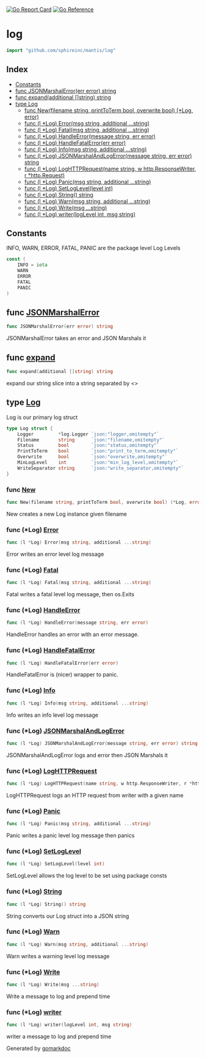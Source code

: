<!-- Code generated by gomarkdoc. DO NOT EDIT -->

[![Go Report Card](https://goreportcard.com/badge/github.com/sphireinc/mantis)](https://goreportcard.com/report/github.com/sphireinc/mantis)
[![Go Reference](https://pkg.go.dev/badge/github.com/sphireinc/mantis.svg)](https://pkg.go.dev/github.com/sphireinc/mantis)



# log

```go
import "github.com/sphireinc/mantis/log"
```

## Index

- [Constants](<#constants>)
- [func JSONMarshalError\(err error\) string](<#JSONMarshalError>)
- [func expand\(additional \[\]string\) string](<#expand>)
- [type Log](<#Log>)
  - [func New\(filename string, printToTerm bool, overwrite bool\) \(\*Log, error\)](<#New>)
  - [func \(l \*Log\) Error\(msg string, additional ...string\)](<#Log.Error>)
  - [func \(l \*Log\) Fatal\(msg string, additional ...string\)](<#Log.Fatal>)
  - [func \(l \*Log\) HandleError\(message string, err error\)](<#Log.HandleError>)
  - [func \(l \*Log\) HandleFatalError\(err error\)](<#Log.HandleFatalError>)
  - [func \(l \*Log\) Info\(msg string, additional ...string\)](<#Log.Info>)
  - [func \(l \*Log\) JSONMarshalAndLogError\(message string, err error\) string](<#Log.JSONMarshalAndLogError>)
  - [func \(l \*Log\) LogHTTPRequest\(name string, w http.ResponseWriter, r \*http.Request\)](<#Log.LogHTTPRequest>)
  - [func \(l \*Log\) Panic\(msg string, additional ...string\)](<#Log.Panic>)
  - [func \(l \*Log\) SetLogLevel\(level int\)](<#Log.SetLogLevel>)
  - [func \(l \*Log\) String\(\) string](<#Log.String>)
  - [func \(l \*Log\) Warn\(msg string, additional ...string\)](<#Log.Warn>)
  - [func \(l \*Log\) Write\(msg ...string\)](<#Log.Write>)
  - [func \(l \*Log\) writer\(logLevel int, msg string\)](<#Log.writer>)


## Constants

<a name="INFO"></a>INFO, WARN, ERROR, FATAL, PANIC are the package level Log Levels

```go
const (
    INFO = iota
    WARN
    ERROR
    FATAL
    PANIC
)
```

<a name="JSONMarshalError"></a>
## func [JSONMarshalError](<https://github.com/sphireinc/mantis/blob/master/log/error.go#L30>)

```go
func JSONMarshalError(err error) string
```

JSONMarshalError takes an error and JSON Marshals it

<a name="expand"></a>
## func [expand](<https://github.com/sphireinc/mantis/blob/master/log/loggers.go#L4>)

```go
func expand(additional []string) string
```

expand our string slice into a string separated by \<\>

<a name="Log"></a>
## type [Log](<https://github.com/sphireinc/mantis/blob/master/log/log.go#L22-L30>)

Log is our primary log struct

```go
type Log struct {
    Logger         *log.Logger `json:"logger,omitempty"`
    Filename       string      `json:"filename,omitempty"`
    Status         bool        `json:"status,omitempty"`
    PrintToTerm    bool        `json:"print_to_term,omitempty"`
    Overwrite      bool        `json:"overwrite,omitempty"`
    MinLogLevel    int         `json:"min_log_level,omitempty"`
    WriteSeparator string      `json:"write_separator,omitempty"`
}
```

<a name="New"></a>
### func [New](<https://github.com/sphireinc/mantis/blob/master/log/log.go#L42>)

```go
func New(filename string, printToTerm bool, overwrite bool) (*Log, error)
```

New creates a new Log instance given filename

<a name="Log.Error"></a>
### func \(\*Log\) [Error](<https://github.com/sphireinc/mantis/blob/master/log/loggers.go#L23>)

```go
func (l *Log) Error(msg string, additional ...string)
```

Error writes an error level log message

<a name="Log.Fatal"></a>
### func \(\*Log\) [Fatal](<https://github.com/sphireinc/mantis/blob/master/log/loggers.go#L28>)

```go
func (l *Log) Fatal(msg string, additional ...string)
```

Fatal writes a fatal level log message, then os.Exits

<a name="Log.HandleError"></a>
### func \(\*Log\) [HandleError](<https://github.com/sphireinc/mantis/blob/master/log/error.go#L9>)

```go
func (l *Log) HandleError(message string, err error)
```

HandleError handles an error with an error message.

<a name="Log.HandleFatalError"></a>
### func \(\*Log\) [HandleFatalError](<https://github.com/sphireinc/mantis/blob/master/log/error.go#L16>)

```go
func (l *Log) HandleFatalError(err error)
```

HandleFatalError is \(nicer\) wrapper to panic.

<a name="Log.Info"></a>
### func \(\*Log\) [Info](<https://github.com/sphireinc/mantis/blob/master/log/loggers.go#L13>)

```go
func (l *Log) Info(msg string, additional ...string)
```

Info writes an info level log message

<a name="Log.JSONMarshalAndLogError"></a>
### func \(\*Log\) [JSONMarshalAndLogError](<https://github.com/sphireinc/mantis/blob/master/log/error.go#L24>)

```go
func (l *Log) JSONMarshalAndLogError(message string, err error) string
```

JSONMarshalAndLogError logs and error then JSON Marshals it

<a name="Log.LogHTTPRequest"></a>
### func \(\*Log\) [LogHTTPRequest](<https://github.com/sphireinc/mantis/blob/master/log/log.go#L132>)

```go
func (l *Log) LogHTTPRequest(name string, w http.ResponseWriter, r *http.Request)
```

LogHTTPRequest logs an HTTP request from writer with a given name

<a name="Log.Panic"></a>
### func \(\*Log\) [Panic](<https://github.com/sphireinc/mantis/blob/master/log/loggers.go#L33>)

```go
func (l *Log) Panic(msg string, additional ...string)
```

Panic writes a panic level log message then panics

<a name="Log.SetLogLevel"></a>
### func \(\*Log\) [SetLogLevel](<https://github.com/sphireinc/mantis/blob/master/log/log.go#L79>)

```go
func (l *Log) SetLogLevel(level int)
```

SetLogLevel allows the log level to be set using package consts

<a name="Log.String"></a>
### func \(\*Log\) [String](<https://github.com/sphireinc/mantis/blob/master/log/log.go#L33>)

```go
func (l *Log) String() string
```

String converts our Log struct into a JSON string

<a name="Log.Warn"></a>
### func \(\*Log\) [Warn](<https://github.com/sphireinc/mantis/blob/master/log/loggers.go#L18>)

```go
func (l *Log) Warn(msg string, additional ...string)
```

Warn writes a warning level log message

<a name="Log.Write"></a>
### func \(\*Log\) [Write](<https://github.com/sphireinc/mantis/blob/master/log/log.go#L87>)

```go
func (l *Log) Write(msg ...string)
```

Write a message to log and prepend time

<a name="Log.writer"></a>
### func \(\*Log\) [writer](<https://github.com/sphireinc/mantis/blob/master/log/log.go#L106>)

```go
func (l *Log) writer(logLevel int, msg string)
```

writer a message to log and prepend time

Generated by [gomarkdoc](<https://github.com/princjef/gomarkdoc>)
